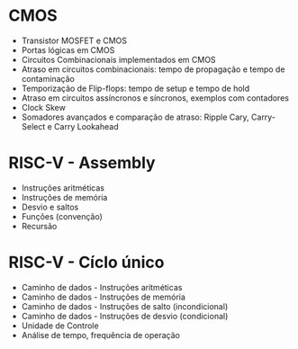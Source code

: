 # CMOS
- Transistor MOSFET e CMOS
- Portas lógicas em CMOS
- Circuitos Combinacionais implementados em CMOS
- Atraso em circuitos combinacionais: tempo de propagação e tempo de contaminação
- Temporização de Flip-flops: tempo de setup e tempo de hold
- Atraso em circuitos assíncronos e síncronos, exemplos com contadores
- Clock Skew
- Somadores avançados e comparação de atraso: Ripple Cary, Carry-Select e Carry Lookahead 

# RISC-V - Assembly
- Instruções aritméticas
- Instruções de memória
- Desvio e saltos
- Funções (convenção)
- Recursão

# RISC-V - Cíclo único
- Caminho de dados - Instruções aritméticas
- Caminho de dados - Instruções de memória
- Caminho de dados - Instruções de salto (incondicional)
- Caminho de dados - Instruções de desvio (condicional)
- Unidade de Controle
- Análise de tempo, frequência de operação

